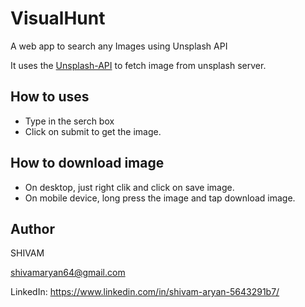 # VisualHunt
A web app to search any Images using Unsplash API

It uses the [Unsplash-API](https://unsplash.com/developers) to fetch image from unsplash server.

## How to uses

* Type in the serch box
* Click on submit to get the image.

## How to download image

* On desktop, just right clik and click on save image.
* On mobile device, long press the image and tap download image.
  
## Author 

SHIVAM

shivamaryan64@gmail.com

LinkedIn:  https://www.linkedin.com/in/shivam-aryan-5643291b7/
